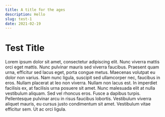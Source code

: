 ```yaml
---
title: A title for the ages
description: Hello
slug: test-1
date: 2021-02-19
---
```


# Test Title

Lorem ipsum dolor sit amet, consectetur adipiscing elit. Nunc viverra mattis orci eget mattis. Nunc pulvinar mauris sed viverra faucibus. Praesent quam urna, efficitur sed lacus eget, porta congue metus. Maecenas volutpat eu dolor non varius. Nam nunc ligula, suscipit sed ullamcorper nec, faucibus in eros. Nullam placerat at leo non viverra. Nullam non lacus est. In imperdiet facilisis ex, at facilisis urna posuere sit amet. Nunc malesuada elit at nulla vestibulum aliquam. Sed vel rhoncus eros. Fusce a dapibus turpis. Pellentesque pulvinar arcu in risus faucibus lobortis. Vestibulum viverra aliquet mauris, eu cursus justo condimentum sit amet. Vestibulum vitae efficitur sem. Ut ac orci ligula.